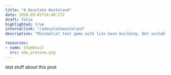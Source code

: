 ```yaml
---
title: "A Desolate Wasteland"
date: 2018-03-01T14:48:27Z
draft: false
highlighted: true
internallink: "/adesolatewasteland"
description: "Minimalist text game with lite base building. Not suitable for mobile devices."

resources:
- name: thumbnail
  src: adw_preview.png
---
```

test stuff about this post

